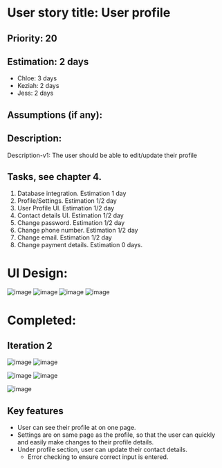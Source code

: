 
# User story title: User profile

## Priority: 20 


## Estimation: 2 days

* Chloe: 3 days 
* Keziah: 2 days
* Jess: 2 days

## Assumptions (if any):

## Description: 

Description-v1: The user should be able to edit/update their profile

## Tasks, see chapter 4.

1. Database integration. Estimation 1 day
2. Profile/Settings. Estimation 1/2 day
3. User Profile UI. Estimation 1/2 day
4. Contact details UI. Estimation 1/2 day
5. Change password. Estimation 1/2 day
6. Change phone number. Estimation 1/2 day
7. Change email. Estimation 1/2 day
8. Change payment details. Estimation 0 days.

# UI Design:
![image](/images/profile_page_mockup.png)
![image](/images/change_email_mockup.png)
![image](/images/change_password_mockup.png)
![image](/images/change_profile_details.png)


# Completed:

## Iteration 2

![image](/images/profile_page_app.png)
![image](/images/change_email_app.png)

![image](/images/change_password_page_app.png)
![image](/images/change_payment_details_app.png)

![image](/images/change_mobile_app.png)

## Key features
* User can see their profile at on one page.
* Settings are on same page as the profile, so that the user can quickly and easily make changes to their profile details.
* Under profile section, user can update their contact details.
  * Error checking to ensure correct input is entered. 
